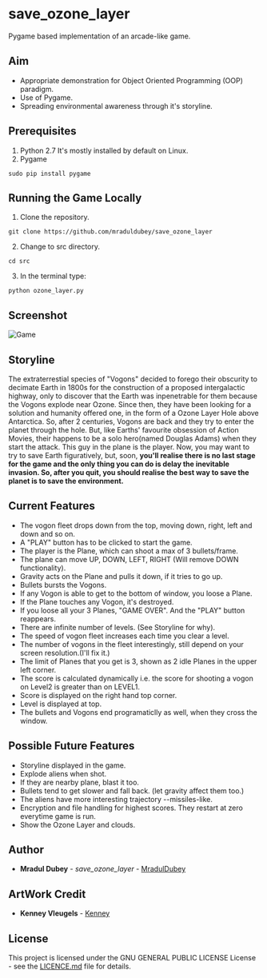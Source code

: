 # save_ozone_layer
Pygame based implementation of an arcade-like game.

## Aim
- Appropriate demonstration for Object Oriented Programming (OOP) paradigm.
- Use of Pygame.
- Spreading environmental awareness through it's storyline.

## Prerequisites
1. Python 2.7
It's mostly installed by default on Linux.
2. Pygame
```
sudo pip install pygame
```

## Running the Game Locally
1. Clone the repository.
```
git clone https://github.com/mraduldubey/save_ozone_layer
```
2. Change to src directory.
```
cd src
```
3. In the terminal type:
```
python ozone_layer.py
```
## Screenshot

![Game](sample.gif?raw=true "Working Screenshot")

## Storyline
The extraterrestial species of "Vogons" decided to forego their obscurity to decimate Earth in 1800s for the construction of a proposed intergalactic highway, only to discover that the Earth was inpenetrable for them because the Vogons explode near Ozone. Since then, they have been looking for a solution and humanity offered one, in the form of a Ozone Layer Hole above Antarctica. So, after 2 centuries, Vogons are back and they try to enter the planet through the hole. But, like Earths' favourite obsession of Action Movies, their happens to be a solo hero(named Douglas Adams) when they start the attack. This guy in the plane is the player. Now, you may want to try to save Earth figuratively, but, soon, **you'll realise there is no last stage for the game and the only thing you can do is delay the inevitable invasion. So, after you quit, you should realise the best way to save the planet is to save the environment.**

## Current Features
- The vogon fleet drops down from the top, moving down, right, left and down and so on.
- A "PLAY" button has to be clicked to start the game.
- The player is the Plane, which can shoot a max of 3 bullets/frame.
- The plane can move UP, DOWN, LEFT, RIGHT (Will remove DOWN functionality).
- Gravity acts on the Plane and pulls it down, if it tries to go up.
- Bullets bursts the Vogons. </li>
- If any Vogon is able to get to the bottom of window, you loose a Plane.
- If the Plane touches any Vogon, it's destroyed.</li>
- If you loose all your 3 Planes, "GAME OVER". And the "PLAY" button reappears.
- There are infinite number of levels. (See Storyline for why).
- The speed of vogon fleet increases each time you clear a level.
- The number of vogons in the fleet interestingly, still depend on your screen resolution.(I'll fix it.)
- The limit of Planes that you get is 3, shown as 2 idle Planes in the upper left corner.
- The score is calculated dynamically i.e. the score for shooting a vogon on Level2 is greater than on LEVEL1.
- Score is displayed on the right hand top corner.
- Level is displayed at top.
- The bullets and Vogons end programaticlly as well, when they cross the window.

## Possible Future Features
- Storyline displayed in the game.
- Explode aliens when shot.
- If they are nearby plane, blast it too.
- Bullets tend to get slower and fall back. (let gravity affect them too.)
- The aliens have more interesting trajectory --missiles-like.
- Encryption and file handling for highest scores. They restart at zero everytime game is run.  
- Show the Ozone Layer and clouds.

## Author

* **Mradul Dubey** - *save_ozone_layer* - [MradulDubey](https://github.com/mraduldubey)

## ArtWork Credit

* **Kenney Vleugels** - [Kenney](https://kenney.nl/assets/space-shooter-extension)

## License

This project is licensed under the GNU GENERAL PUBLIC LICENSE License - see the [LICENCE.md](LICENSE?raw=true "LICENCE") file for details.
